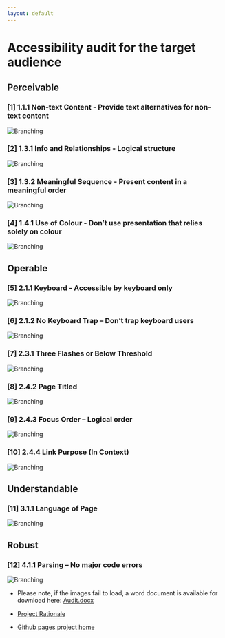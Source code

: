 ```yaml
---
layout: default
---
```


# Accessibility audit for the target audience

## Perceivable

### [1] 1.1.1 Non-text Content - Provide text alternatives for non-text content

![Branching](https://user-images.githubusercontent.com/47615809/57193546-b33a8f80-6f7f-11e9-841c-ef686c62090f.png)
<br>

### [2] 1.3.1 Info and Relationships - Logical structure

![Branching](https://user-images.githubusercontent.com/47615809/57193681-36a8b080-6f81-11e9-98c2-30b30c7b2e60.png)
<br>

### [3] 1.3.2 Meaningful Sequence - Present content in a meaningful order

![Branching](https://user-images.githubusercontent.com/47615809/57193684-3d372800-6f81-11e9-906b-2a459218bd87.png)
<br>

### [4] 1.4.1 Use of Colour - Don’t use presentation that relies solely on colour

![Branching](https://user-images.githubusercontent.com/47615809/57193687-42947280-6f81-11e9-9f9b-84faeec0f93f.png)
<br>

## Operable 

### [5] 2.1.1 Keyboard - Accessible by keyboard only 

![Branching](https://user-images.githubusercontent.com/47615809/57193697-796a8880-6f81-11e9-827a-aa8169766b3c.png)
<br>

### [6] 2.1.2 No Keyboard Trap – Don’t trap keyboard users 

![Branching](https://user-images.githubusercontent.com/47615809/57193700-87b8a480-6f81-11e9-89a9-907a90d81093.png)
<br>

### [7] 2.3.1 Three Flashes or Below Threshold

![Branching](https://user-images.githubusercontent.com/47615809/57193704-94d59380-6f81-11e9-8207-9723a529a0f7.png)
<br>

### [8] 2.4.2 Page Titled  

![Branching](https://user-images.githubusercontent.com/47615809/57193711-a323af80-6f81-11e9-8c43-86b7cadb95c9.png)
<br>

### [9] 2.4.3 Focus Order – Logical order  

![Branching](https://user-images.githubusercontent.com/47615809/57193715-b2a2f880-6f81-11e9-84c8-8c3d4ecba558.png)
<br>

### [10] 2.4.4 Link Purpose (In Context)  

![Branching](https://user-images.githubusercontent.com/47615809/57193719-c8b0b900-6f81-11e9-9fb4-82ec09d8e50b.png)
<br>

## Understandable  

### [11] 3.1.1 Language of Page  

![Branching](https://user-images.githubusercontent.com/47615809/57193727-df571000-6f81-11e9-82ae-34bcb14b27e9.png)
<br>

## Robust   

### [12] 4.1.1 Parsing – No major code errors  

![Branching](https://user-images.githubusercontent.com/47615809/57193741-f85fc100-6f81-11e9-807e-ae60a5b612e6.png)
<br>

*   Please note, if the images fail to load, a word document is available for download here:  [Audit.docx](https://github.com/hluce1/Front-end-Website-Project/blob/master/audit/accessibility_audit.docx)

*   [Project Rationale](https://hluce1.github.io/Front-end-Website-Project/rationale/)

*   [Github pages project home](https://hluce1.github.io/Front-end-Website-Project/)
